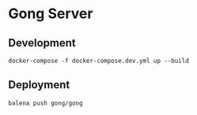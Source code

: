 # Gong Server

## Development

    docker-compose -f docker-compose.dev.yml up --build

## Deployment

    balena push gong/gong